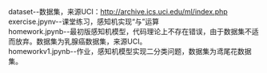 dataset--数据集，来源UCI：http://archive.ics.uci.edu/ml/index.php  
exercise.jpynv--课堂练习，感知机实现“与”运算  
homework.jpynb--最初版感知机模型，代码理论上不存在错误，由于数据集不适而放弃。数据集为乳腺癌数据集，来源UCI。  
homeworkv1.jpynb--作业，感知机模型实现二分类问题，数据集为鸢尾花数据集。  